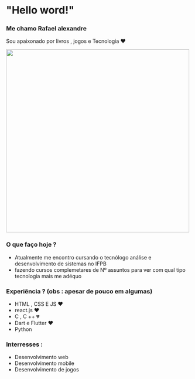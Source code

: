 # "Hello word!"																					
### Me chamo Rafael alexandre 

Sou apaixonado por livros , jogos e Tecnologia  :heart:

<img src="https://encrypted-tbn0.gstatic.com/images?q=tbn:ANd9GcSPxa6Y9HdXqPRDyaUzTGNxDCjHLm6HdO8q2g&usqp=CAU" width="500px" height="500px">

### O que faço hoje ? 

* Atualmente me encontro cursando o tecnólogo análise e desenvolvimento de sistemas no IFPB
* fazendo cursos complemetares de Nº assuntos para ver com qual tipo tecnologia mais me adéquo

### Experiência ? (obs : apesar de pouco em algumas)

* HTML , CSS E JS :heart:
* react.js :heart:
* C , C ++ :broken_heart:
* Dart e Flutter :heart:
* Python

### Interresses : 

* Desenvolvimento web 
* Desenvolvimento mobile
* Desenvolvimento de jogos
